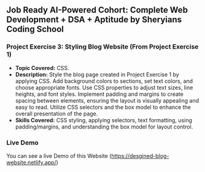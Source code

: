 ## Job Ready AI-Powered Cohort: Complete Web Development + DSA + Aptitude by Sheryians Coding School

### Project Exercise 3: Styling Blog Website (From Project Exercise 1)

- **Topic Covered:** CSS.
- **Description:** Style the blog page created in Project Exercise 1 by applying CSS. Add background colors to sections, set text colors, and choose appropriate fonts. Use CSS properties to adjust text sizes, line heights, and font styles. Implement padding and margins to create spacing between elements, ensuring the layout is visually appealing and easy to read. Utilize CSS selectors and the box model to enhance the overall presentation of the page.
- **Skills Covered:** CSS styling, applying selectors, text formatting, using padding/margins, and understanding the box model for layout control.

### Live Demo

You can see a live Demo of this Website (https://desgined-blog-website.netlify.app/)
